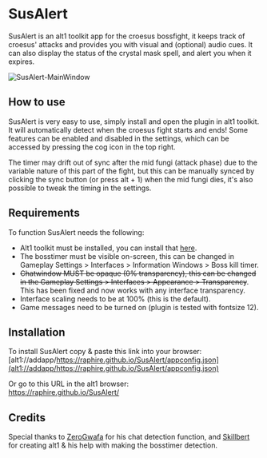 # SusAlert
SusAlert is an alt1 toolkit app for the croesus bossfight, it keeps track of croesus' attacks and provides you with visual and (optional) audio cues. It can also display the status of the crystal mask spell, and alert you when it expires.

![SusAlert-MainWindow](/assets/mainscreen.png)

## How to use
SusAlert is very easy to use, simply install and open the plugin in alt1 toolkit. It will automatically detect when the croesus fight starts and ends! Some features can be enabled and disabled in the settings, which can be accessed by pressing the cog icon in the top right.

The timer may drift out of sync after the mid fungi (attack phase) due to the variable nature of this part of the fight, but this can be manually synced by clicking the sync button (or press alt + 1) when the mid fungi dies, it's also possible to tweak the timing in the settings.

## Requirements
To function SusAlert needs the following:
- Alt1 toolkit must be installed, you can install that [here](https://runeapps.org/alt1).
- The bosstimer must be visible on-screen, this can be changed in Gameplay Settings > Interfaces > Information Windows > Boss kill timer.
- ~~Chatwindow MUST be opaque (0% transparency), this can be changed in the Gameplay Settings > 
Interfaces > Appearance > Transparency~~. This has been fixed and now works with any interface transparency.
- Interface scaling needs to be at 100% (this is the default).
- Game messages need to be turned on (plugin is tested with fontsize 12).

## Installation
To install SusAlert copy & paste this link into your browser:<br/>
[alt1://addapp/https://raphire.github.io/SusAlert/appconfig.json](alt1://addapp/https://raphire.github.io/SusAlert/appconfig.json)

Or go to this URL in the alt1 browser:<br/>
https://raphire.github.io/SusAlert/

## Credits
Special thanks to [ZeroGwafa](https://github.com/ZeroGwafa) for his chat detection function, and [Skillbert](https://github.com/skillbert) for creating alt1 & his help with making the bosstimer detection.
